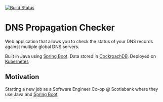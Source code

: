 
[![Build Status](https://app.travis-ci.com/ConnorJarvis/dns-propagation.svg?branch=main)](https://app.travis-ci.com/ConnorJarvis/dns-propagation)
# DNS Propagation Checker
 
Web application that allows you to check the status of your DNS records against multiple global DNS servers. 

Built in Java using [Spring Boot](https://spring.io/projects/spring-boot). Data stored in [CockroachDB](https://www.cockroachlabs.com/). Deployed on [Kubernetes](https://kubernetes.io/)



## Motivation

Starting a new job as a Software Engineer Co-op @ Scotiabank where they use Java and [Spring Boot](https://spring.io/projects/spring-boot)